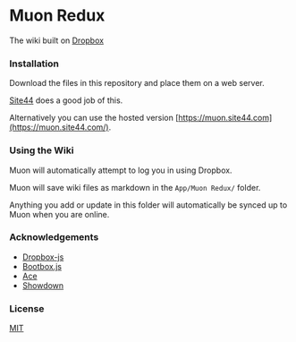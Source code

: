 # Muon Redux

The wiki built on [Dropbox](http://db.tt/osZLMW0)

### Installation

Download the files in this repository and place them on a web server.

[Site44](http://www.site44.com/) does a good job of this.

Alternatively you can use the hosted version [https://muon.site44.com](https://muon.site44.com/).


### Using the Wiki

Muon will automatically attempt to log you in using Dropbox.

Muon will save wiki files as markdown in the `App/Muon Redux/` folder. 

Anything you add or update in this folder will automatically be synced up to Muon when you are online.

### Acknowledgements

* [Dropbox-js](https://github.com/dropbox/dropbox-js)
* [Bootbox.js](http://bootboxjs.com/)
* [Ace](http://ace.ajax.org/)
* [Showdown](https://github.com/coreyti/showdown)

### License 

[MIT](https://raw.github.com/richorama/muonredux/master/license.txt)